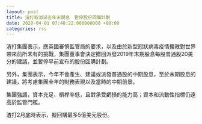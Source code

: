 ```yaml
---
layout: post
title: 渣打取消派去年末期息　暫停股份回購計劃
date: 2020-04-01 07:48:22.000000000 +08:00
categories: rss
---
```


渣打集團表示，應英國審慎監管局的要求，以及由於新型冠狀病毒疫情擴散對世界帶來前所未有的挑戰，集團董事會決定撤回派發2019年末期股息每股普通股20美分的建議，並暫停早前宣布的股份回購計劃。

另外，集團表示，今年不會產生、建議或派發普通股的中期股息，至於末期股息的建議，將考慮集團全年的財務表現以及當時的中期前景。

集團強調，資本充足、槓桿率低，且對承受虧損的能力高；資本和流動性指標仍遠高於監管門檻。

渣打2月底時表示，擬回購最多5億美元股份。
